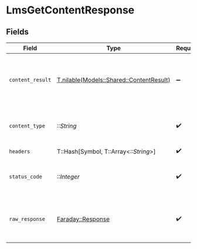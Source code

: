 # LmsGetContentResponse


## Fields

| Field                                                                            | Type                                                                             | Required                                                                         | Description                                                                      |
| -------------------------------------------------------------------------------- | -------------------------------------------------------------------------------- | -------------------------------------------------------------------------------- | -------------------------------------------------------------------------------- |
| `content_result`                                                                 | [T.nilable(Models::Shared::ContentResult)](../../models/shared/contentresult.md) | :heavy_minus_sign:                                                               | The content with the given identifier was retrieved.                             |
| `content_type`                                                                   | *::String*                                                                       | :heavy_check_mark:                                                               | HTTP response content type for this operation                                    |
| `headers`                                                                        | T::Hash[Symbol, T::Array<*::String*>]                                            | :heavy_check_mark:                                                               | N/A                                                                              |
| `status_code`                                                                    | *::Integer*                                                                      | :heavy_check_mark:                                                               | HTTP response status code for this operation                                     |
| `raw_response`                                                                   | [Faraday::Response](https://www.rubydoc.info/gems/faraday/Faraday/Response)      | :heavy_check_mark:                                                               | Raw HTTP response; suitable for custom response parsing                          |